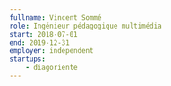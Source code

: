 ```yaml
---
fullname: Vincent Sommé
role: Ingénieur pédagogique multimédia
start: 2018-07-01
end: 2019-12-31
employer: independent
startups:
    - diagoriente
---
```

